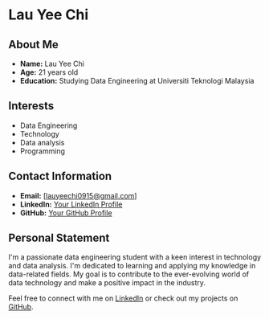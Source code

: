 # Lau Yee Chi

## About Me
- **Name:** Lau Yee Chi
- **Age:** 21 years old
- **Education:** Studying Data Engineering at Universiti Teknologi Malaysia

## Interests
- Data Engineering
- Technology
- Data analysis
- Programming

## Contact Information
- **Email:** [lauyeechi0915@gmail.com]
- **LinkedIn:** [Your LinkedIn Profile](https://www.linkedin.com/lauyeechi0915)
- **GitHub:** [Your GitHub Profile](https://github.com/faustinalyc)

## Personal Statement
I'm a passionate data engineering student with a keen interest in technology and data analysis. I'm dedicated to learning and applying my knowledge in data-related fields. My goal is to contribute to the ever-evolving world of data technology and make a positive impact in the industry.

Feel free to connect with me on [LinkedIn](https://www.linkedin.com/lauyeechi0915) or check out my projects on [GitHub](https://github.com/faustinalyc).
